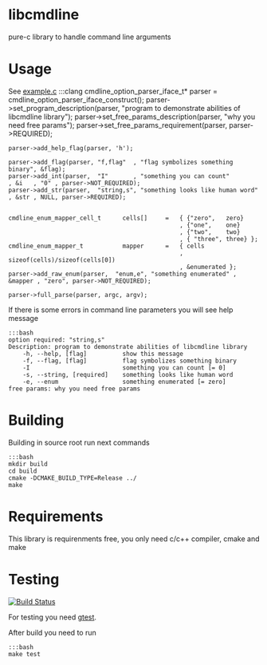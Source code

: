 libcmdline
==========
pure-c library to handle command line arguments

Usage
=====
See [example.c](https://bitbucket.org/whalebot_helmsman/libcmdline/src/ba05097855e23daad62daf08e70bf2cdca593b48/example/example.c?at=default)
    :::clang
    cmdline_option_parser_iface_t*  parser  =   cmdline_option_parser_iface_construct();
    parser->set_program_description(parser, "program to demonstrate abilities of libcmdline library");
    parser->set_free_params_description(parser, "why you need free params");
    parser->set_free_params_requirement(parser, parser->REQUIRED);

    parser->add_help_flag(parser, 'h');

    parser->add_flag(parser, "f,flag"  , "flag symbolizes something binary", &flag);
    parser->add_int(parser,  "I"       , "something you can count"         , &i   , "0" , parser->NOT_REQUIRED);
    parser->add_str(parser,  "string,s", "something looks like human word" , &str , NULL, parser->REQUIRED);


    cmdline_enum_mapper_cell_t      cells[]     =   { {"zero",   zero}
                                                    , {"one",    one}
                                                    , {"two",    two}
                                                    , { "three", three} };
    cmdline_enum_mapper_t           mapper      =   { cells
                                                    , sizeof(cells)/sizeof(cells[0])
                                                    , &enumerated };
    parser->add_raw_enum(parser,  "enum,e", "something enumerated" , &mapper , "zero", parser->NOT_REQUIRED);

    parser->full_parse(parser, argc, argv);

If there is some errors in command line parameters you will see help message

    :::bash
    option required: "string,s"
    Description: program to demonstrate abilities of libcmdline library
        -h, --help, [flag]          show this message
        -f, --flag, [flag]          flag symbolizes something binary
        -I                          something you can count [= 0]
        -s, --string, [required]    something looks like human word
        -e, --enum                  something enumerated [= zero]
    free params: why you need free params

Building
============
Building in source root run next commands

    :::bash
    mkdir build
    cd build
    cmake -DCMAKE_BUILD_TYPE=Release ../
    make

Requirements
============
This library is requirenments free, you only need c/c++ compiler, cmake and make

Testing
=======
[![Build Status](https://drone.io/bitbucket.org/whalebot_helmsman/libcmdline/status.png)](https://drone.io/bitbucket.org/whalebot_helmsman/libcmdline/latest)

For testing you need [gtest](http://code.google.com/p/googletest/).

After build you need to run

    :::bash
    make test


